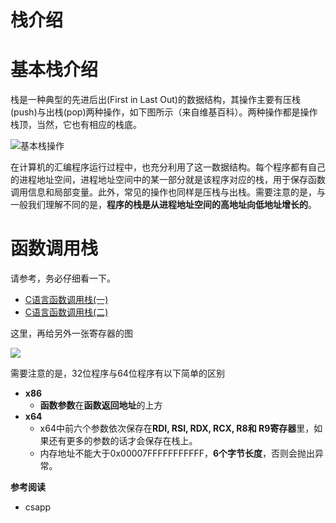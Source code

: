# 栈介绍

# 基本栈介绍

栈是一种典型的先进后出(First in Last Out)的数据结构，其操作主要有压栈(push)与出栈(pop)两种操作，如下图所示（来自维基百科）。两种操作都是操作栈顶，当然，它也有相应的栈底。

![基本栈操作](/pwn/stackoverflow/figure/Data_stack.png)

在计算机的汇编程序运行过程中，也充分利用了这一数据结构。每个程序都有自己的进程地址空间，进程地址空间中的某一部分就是该程序对应的栈，用于保存函数调用信息和局部变量。此外，常见的操作也同样是压栈与出栈。需要注意的是，与一般我们理解不同的是，**程序的栈是从进程地址空间的高地址向低地址增长的**。

# 函数调用栈

请参考，务必仔细看一下。

- [C语言函数调用栈(一)](http://www.cnblogs.com/clover-toeic/p/3755401.html)
- [C语言函数调用栈(二)](http://www.cnblogs.com/clover-toeic/p/3756668.html)

这里，再给另外一张寄存器的图

![](/pwn/stackoverflow/figure/register.png)

需要注意的是，32位程序与64位程序有以下简单的区别

- **x86**
  - **函数参数**在**函数返回地址**的上方
- **x64**
  - x64中前六个参数依次保存在**RDI, RSI, RDX, RCX, R8和 R9寄存器**里，如果还有更多的参数的话才会保存在栈上。
  - 内存地址不能大于0x00007FFFFFFFFFFF，**6个字节长度**，否则会抛出异常。

**参考阅读**

- csapp​

